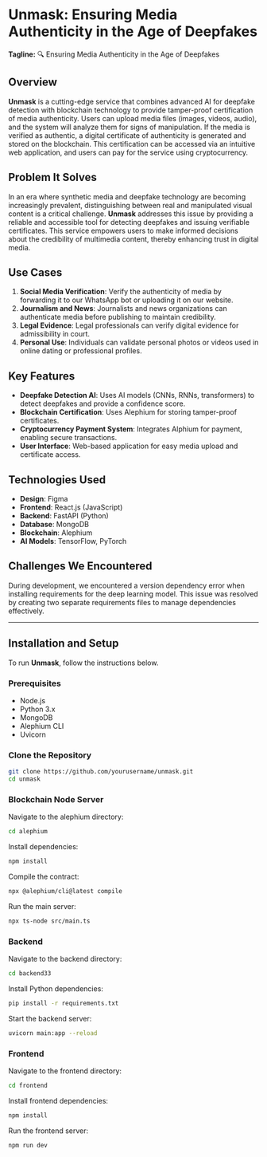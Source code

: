 # Unmask: Ensuring Media Authenticity in the Age of Deepfakes

**Tagline:** 🔍 Ensuring Media Authenticity in the Age of Deepfakes

## Overview

**Unmask** is a cutting-edge service that combines advanced AI for deepfake detection with blockchain technology to provide tamper-proof certification of media authenticity. Users can upload media files (images, videos, audio), and the system will analyze them for signs of manipulation. If the media is verified as authentic, a digital certificate of authenticity is generated and stored on the blockchain. This certification can be accessed via an intuitive web application, and users can pay for the service using cryptocurrency.

## Problem It Solves

In an era where synthetic media and deepfake technology are becoming increasingly prevalent, distinguishing between real and manipulated visual content is a critical challenge. **Unmask** addresses this issue by providing a reliable and accessible tool for detecting deepfakes and issuing verifiable certificates. This service empowers users to make informed decisions about the credibility of multimedia content, thereby enhancing trust in digital media.

## Use Cases

1. **Social Media Verification**: Verify the authenticity of media by forwarding it to our WhatsApp bot or uploading it on our website.
2. **Journalism and News**: Journalists and news organizations can authenticate media before publishing to maintain credibility.
3. **Legal Evidence**: Legal professionals can verify digital evidence for admissibility in court.
4. **Personal Use**: Individuals can validate personal photos or videos used in online dating or professional profiles.

## Key Features

- **Deepfake Detection AI**: Uses AI models (CNNs, RNNs, transformers) to detect deepfakes and provide a confidence score.
- **Blockchain Certification**: Uses Alephium for storing tamper-proof certificates.
- **Cryptocurrency Payment System**: Integrates Alphium for payment, enabling secure transactions.
- **User Interface**: Web-based application for easy media upload and certificate access.

## Technologies Used

- **Design**: Figma
- **Frontend**: React.js (JavaScript)
- **Backend**: FastAPI (Python)
- **Database**: MongoDB
- **Blockchain**: Alephium
- **AI Models**: TensorFlow, PyTorch

## Challenges We Encountered

During development, we encountered a version dependency error when installing requirements for the deep learning model. This issue was resolved by creating two separate requirements files to manage dependencies effectively.

---

## Installation and Setup

To run **Unmask**, follow the instructions below.

### Prerequisites

- Node.js
- Python 3.x
- MongoDB
- Alephium CLI
- Uvicorn

### Clone the Repository

```bash
git clone https://github.com/yourusername/unmask.git
cd unmask
```
### Blockchain Node Server
Navigate to the alephium directory:
```bash
cd alephium
```
Install dependencies:
```bash
npm install
```
Compile the contract:
```bash
npx @alephium/cli@latest compile
```
Run the main server:
```bash
npx ts-node src/main.ts
```
### Backend
Navigate to the backend directory:
```bash
cd backend33
```
Install Python dependencies:
```bash
pip install -r requirements.txt
```
Start the backend server:
```bash
uvicorn main:app --reload
```
### Frontend
Navigate to the frontend directory:
```bash
cd frontend
```
Install frontend dependencies:
```bash
npm install
```
Run the frontend server:
```bash
npm run dev
```
